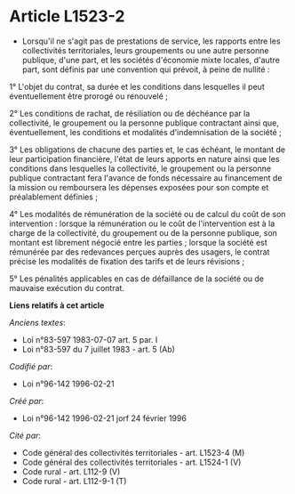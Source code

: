 # Article L1523-2

- Lorsqu'il ne s'agit pas de prestations de service, les rapports entre les collectivités territoriales, leurs groupements ou
une autre personne publique, d'une part, et les sociétés d'économie mixte locales, d'autre part, sont définis par une
convention qui prévoit, à peine de nullité :

1° L'objet du contrat, sa durée et les conditions dans lesquelles il peut éventuellement être prorogé ou renouvelé ;

2° Les conditions de rachat, de résiliation ou de déchéance par la collectivité, le groupement ou la personne publique
contractant ainsi que, éventuellement, les conditions et modalités d'indemnisation de la société ;

3° Les obligations de chacune des parties et, le cas échéant, le montant de leur participation financière, l'état de leurs
apports en nature ainsi que les conditions dans lesquelles la collectivité, le groupement ou la personne publique contractant
fera l'avance de fonds nécessaire au financement de la mission ou remboursera les dépenses exposées pour son compte et
préalablement définies ;

4° Les modalités de rémunération de la société ou de calcul du coût de son intervention : lorsque la rémunération ou le coût
de l'intervention est à la charge de la collectivité, du groupement ou de la personne publique, son montant est librement
négocié entre les parties ; lorsque la société est rémunérée par des redevances perçues auprès des usagers, le contrat
précise les modalités de fixation des tarifs et de leurs révisions ;

5° Les pénalités applicables en cas de défaillance de la société ou de mauvaise exécution du contrat.

**Liens relatifs à cet article**

_Anciens textes_:

  - Loi n°83-597 1983-07-07 art. 5 par. I
  - Loi n°83-597 du 7 juillet 1983 - art. 5 (Ab)

_Codifié par_:

  - Loi n°96-142 1996-02-21

_Créé par_:

  - Loi n°96-142 1996-02-21 jorf 24 février 1996

_Cité par_:

  - Code général des collectivités territoriales - art. L1523-4 (M)
  - Code général des collectivités territoriales - art. L1524-1 (V)
  - Code rural - art. L112-9 (V)
  - Code rural - art. L112-9-1 (T)
